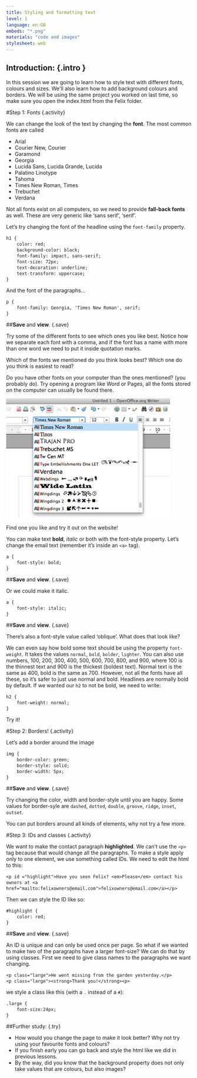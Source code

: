 ```yaml
---
title: Styling and formatting text
level: 1
language: en-GB
embeds: "*.png"
materials: "code and images"
stylesheet: web
---
```


## __Introduction:__ {.intro }
In this session we are going to learn how to style text with different fonts, colours and sizes. We'll also learn how to add background colours and borders. We will be using the same project you worked on last time, so make sure you open the index.html from the Felix folder.

#Step 1: Fonts {.activity}

We can change the look of the text by changing the __font__. The most common fonts are called

+ Arial
+ Courier New, Courier
+ Garamond
+ Georgia
+ Lucida Sans, Lucida Grande, Lucida
+ Palatino Linotype
+ Tahoma
+ Times New Roman, Times
+ Trebuchet
+ Verdana

Not all fonts exist on all computers, so we need to provide __fall-back fonts__ as well. These are very generic like ‘sans serif’, ‘serif’.

Let’s try changing the font of the headline using the `font-family` property.

```{.language-css}
h1 {
	color: red;
	background-color: black;
	font-family: impact, sans-serif;
	font-size: 72px;
	text-decoration: underline;
	text-transform: uppercase;
}
```
And the font of the paragraphs...

```{.language-css}
p {
	font-family: Georgia, 'Times New Roman', serif;
}
```

##__Save__ and __view__. {.save}

Try some of the different fonts to see which ones you like best. Notice how we separate each font with a comma, and if the font has a name with more than one word we need to put it inside quotation marks.

Which of the fonts we mentioned do you think looks best? Which one do you think is easiest to read?

Do you have other fonts on your computer than the ones mentioned? (you probably do). Try opening a program like Word or Pages, all the fonts stored on the computer can usually be found there.

![screenshot](fonts.png)

Find one you like and try it out on the website!

You can make text __bold__, *italic* or both with the font-style property. Let’s change the email text (remember it’s inside an `<a>` tag).

```{.language-css}
a {
	font-style: bold;
}
```

##__Save__ and __view__. {.save}

Or we could make it italic.

```{.language-css}
a {
	font-style: italic;
}
```
##__Save__ and __view__. {.save}

There’s also a font-style value called ‘oblique’. What does that look like?

We can even say how bold some text should be using the property `font-weight`. It takes the values `normal`, `bold`, `bolder`, `lighter`. You can also use numbers, 100, 200, 300, 400, 500, 600, 700, 800, and 900, where 100 is the thinnest text and 900 is the thickest (boldest text). Normal text is the same as 400, bold is the same as 700. However, not all the fonts have all these, so it’s safer to just use normal and bold. Headlines are normally bold by default. If we wanted our `h2` to not be bold, we need to write:

```{.language-css}
h2 {
	font-weight: normal;
}
```

Try it!

#Step 2: Borders! {.activity}

Let’s add a border around the image

```{.language-css}
img {
	border-color: green;
	border-style: solid;
	border-width: 5px;
}
```
##__Save__ and __view__. {.save}

Try changing the color, width and border-style until you are happy. Some values for border-syle are `dashed`, `dotted`, `double`, `groove`, `ridge`, `inset`, `outset`.

You can put borders around all kinds of elements, why not try a few more.

#Step 3: IDs and classes {.activity}

We want to make the contact paragraph __highlighted__.  We can’t use the `<p>` tag because that would change all the paragraphs. To make a style apply only to one element, we use something called IDs. We need to edit the html to this:

```{.language-markup}
<p id ="highlight">Have you seen Felix? <em>Please</em> contact his owners at <a href="mailto:felixowners@email.com">felixowners@email.com</a></p>
```

Then we can style the ID like so:

```{.language-css}
#highlight {
	color: red;
}
```

##__Save__ and __view__. {.save}

An ID is unique and can only be used once per page. So what if we wanted to make two of the paragraphs have a larger font-size? We can do that by using classes. First we need to give class names to the paragraphs we want changing.

```{.language-markup}
<p class="large">He went missing from the garden yesterday.</p>
<p class="large"><strong>Thank you!</strong><p>
```
we style a class like this (with a `.` instead of a `#`):

```{.language-css}
.large {
	font-size:24px;
}
```

##Further study: {.try}

+ How would you change the page to make it look better? Why not try using your favourite fonts and colours?
+ If you finish early you can go back and style the html like we did in previous lessons.
+ By the way, did you know that the background property does not only take values that are colours, but also images?

